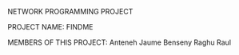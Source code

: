 
	
NETWORK PROGRAMMING PROJECT

PROJECT NAME: FINDME

MEMBERS OF THIS PROJECT:
	Anteneh 
	Jaume Benseny
	Raghu
	Raul  
	
